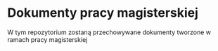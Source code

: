 # Dokumenty pracy magisterskiej

W tym repozytorium zostaną przechowywane dokumenty tworzone w ramach pracy magisterskiej
